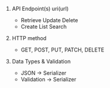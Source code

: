 1. API Endpoint(s) uri(url)
	- Retrieve Update Delete
	- Create List Search

2. HTTP method 
	- GET, POST, PUT, PATCH, DELETE

3. Data Types & Validation
	- JSON -> Serializer
	- Validation -> Serializer
